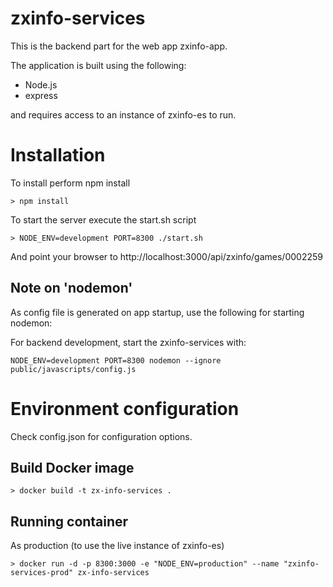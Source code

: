 # zxinfo-services
This is the backend part for the web app zxinfo-app.

The application is built using the following:

* Node.js
* express

and requires access to an instance of zxinfo-es to run.


# Installation
To install perform npm install
````
> npm install
````

To start the server execute the start.sh script

````
> NODE_ENV=development PORT=8300 ./start.sh
````

And point your browser to http://localhost:3000/api/zxinfo/games/0002259

## Note on 'nodemon'
As config file is generated on app startup, use the following for starting nodemon:

For backend development, start the zxinfo-services with:

````
NODE_ENV=development PORT=8300 nodemon --ignore public/javascripts/config.js
````

# Environment configuration
Check config.json for configuration options.

## Build Docker image

````
> docker build -t zx-info-services .
````

## Running container

As production (to use the live instance of zxinfo-es)
````
> docker run -d -p 8300:3000 -e "NODE_ENV=production" --name "zxinfo-services-prod" zx-info-services
````
